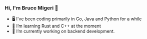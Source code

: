 ### Hi, I'm Bruce Migeri 👋

- 🖥️ I've been coding primarily in Go, Java and Python for a while
- 🦀 I’m learning Rust and C++ at the moment
- 🌱 I’m currently working on backend development.

<!--
**bruce-mig/bruce-mig** is a ✨ _special_ ✨ repository because its `README.md` (this file) appears on your GitHub profile.

Here are some ideas to get you started:

- 🔭 I’m currently working on ...
- 🌱 I’m currently learning ...
- 👯 I’m looking to collaborate on ...
- 🤔 I’m looking for help with ...
- 💬 Ask me about ...
- 📫 How to reach me: ...
- 😄 Pronouns: ...
- ⚡ Fun fact: ...
-->
